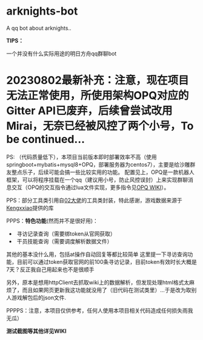 # arknights-bot
A qq bot about arknights..

**TIPS：**

一个并没有什么实际用途的明日方舟qq群聊bot


**20230802最新补充：注意，现在项目无法正常使用，所使用架构OPQ对应的Gitter API已废弃，后续曾尝试改用Mirai，无奈已经被风控了两个小号，To be continued...**
===========================================================================================================================================================

PS:  （代码质量低下），本项目当前版本即时部署效率不高（使用springboot+mybatis+mysql8+OPQ，部署服务器为centos7），主要是给沙雕群友整点乐子，后续可能会搞一些比较实用的功能。
 配置见上，OPQ是一款机器人框架，可以将程序挂载在一个qq（建议用小号，防止风控误封）上来实现群聊消息交互（OPQ的交互指令通过lua文件实现，更多指令见[OPQ WIKI](https://github.com/opq-osc/OPQ/wiki)）。

PPS：部分工具类引用自[02大佬](https://github.com/Strelizia02/ArknightsAPI)的工具类封装，特此感谢，游戏数据来源于[Kengxxiao](https://github.com/Kengxxiao/ArknightsGameData)提供的库

PPPS：**特色功能**(然而并不是很好用)：

- ​    寻访记录查询（需要绑token从官网获取）
- ​    干员技能查询（需要调度解析数据文件）

其他的基本没什么用，包括at操作自动回复等都比较简单
这里提一下寻访查询功能，目前可以通过token获取官网的前100条寻访记录，目前token有效时长大概是7天？反正我自己用起来也不是很顺手

另外，原本是想用httpClient去抓取wiki上的数据解析，但发现处理html格式太麻烦了，而且如果网页更新我这功能就没用了（旧代码在测试类里）...于是改为取别人游戏解包后的json文件.

PPPPS：注意，本项目仅供参考，任何人使用本项目相关代码造成任何损失雨我无瓜）

**测试截图等其他详见WIKI**




